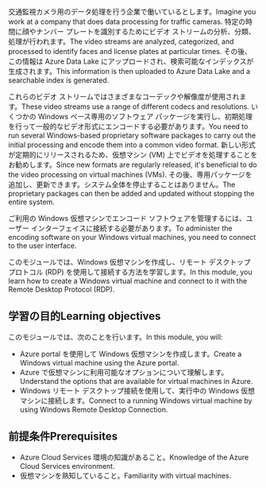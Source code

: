 <span data-ttu-id="f12bc-101">交通監視カメラ用のデータ処理を行う企業で働いているとします。</span><span class="sxs-lookup"><span data-stu-id="f12bc-101">Imagine you work at a company that does data processing for traffic cameras.</span></span> <span data-ttu-id="f12bc-102">特定の時間に顔やナンバー プレートを識別するためにビデオ ストリームの分析、分類、処理が行われます。</span><span class="sxs-lookup"><span data-stu-id="f12bc-102">The video streams are analyzed, categorized, and processed to identify faces and license plates at particular times.</span></span> <span data-ttu-id="f12bc-103">その後、この情報は Azure Data Lake にアップロードされ、検索可能なインデックスが生成されます。</span><span class="sxs-lookup"><span data-stu-id="f12bc-103">This information is then uploaded to Azure Data Lake and a searchable index is generated.</span></span>

<span data-ttu-id="f12bc-104">これらのビデオ ストリームではさまざまなコーデックや解像度が使用されます。</span><span class="sxs-lookup"><span data-stu-id="f12bc-104">These video streams use a range of different codecs and resolutions.</span></span> <span data-ttu-id="f12bc-105">いくつかの Windows ベース専用のソフトウェア パッケージを実行し、初期処理を行って一般的なビデオ形式にエンコードする必要があります。</span><span class="sxs-lookup"><span data-stu-id="f12bc-105">You need to run several Windows-based proprietary software packages to carry out the initial processing and encode them into a common video format.</span></span> <span data-ttu-id="f12bc-106">新しい形式が定期的にリリースされるため、仮想マシン (VM) 上でビデオを処理することをお勧めします。</span><span class="sxs-lookup"><span data-stu-id="f12bc-106">Since new formats are regularly released, it's beneficial to do the video processing on virtual machines (VMs).</span></span> <span data-ttu-id="f12bc-107">その後、専用パッケージを追加し、更新できます。システム全体を停止することはありません。</span><span class="sxs-lookup"><span data-stu-id="f12bc-107">The proprietary packages can then be added and updated without stopping the entire system.</span></span>

<span data-ttu-id="f12bc-108">ご利用の Windows 仮想マシンでエンコード ソフトウェアを管理するには、ユーザー インターフェイスに接続する必要があります。</span><span class="sxs-lookup"><span data-stu-id="f12bc-108">To administer the encoding software on your Windows virtual machines, you need to connect to the user interface.</span></span>

<span data-ttu-id="f12bc-109">このモジュールでは、Windows 仮想マシンを作成し、リモート デスクトップ プロトコル (RDP) を使用して接続する方法を学習します。</span><span class="sxs-lookup"><span data-stu-id="f12bc-109">In this module, you learn how to create a Windows virtual machine and connect to it with the Remote Desktop Protocol (RDP).</span></span>

## <a name="learning-objectives"></a><span data-ttu-id="f12bc-110">学習の目的</span><span class="sxs-lookup"><span data-stu-id="f12bc-110">Learning objectives</span></span>
<span data-ttu-id="f12bc-111">このモジュールでは、次のことを行います。</span><span class="sxs-lookup"><span data-stu-id="f12bc-111">In this module, you will:</span></span>

- <span data-ttu-id="f12bc-112">Azure portal を使用して Windows 仮想マシンを作成します。</span><span class="sxs-lookup"><span data-stu-id="f12bc-112">Create a Windows virtual machine using the Azure portal.</span></span>
- <span data-ttu-id="f12bc-113">Azure で仮想マシンに利用可能なオプションについて理解します。</span><span class="sxs-lookup"><span data-stu-id="f12bc-113">Understand the options that are available for virtual machines in Azure.</span></span>
- <span data-ttu-id="f12bc-114">Windows リモート デスクトップ接続を使用して、実行中の Windows 仮想マシンに接続します。</span><span class="sxs-lookup"><span data-stu-id="f12bc-114">Connect to a running Windows virtual machine by using Windows Remote Desktop Connection.</span></span>

## <a name="prerequisites"></a><span data-ttu-id="f12bc-115">前提条件</span><span class="sxs-lookup"><span data-stu-id="f12bc-115">Prerequisites</span></span>

- <span data-ttu-id="f12bc-116">Azure Cloud Services 環境の知識があること。</span><span class="sxs-lookup"><span data-stu-id="f12bc-116">Knowledge of the Azure Cloud Services environment.</span></span>
- <span data-ttu-id="f12bc-117">仮想マシンを熟知していること。</span><span class="sxs-lookup"><span data-stu-id="f12bc-117">Familiarity with virtual machines.</span></span>
